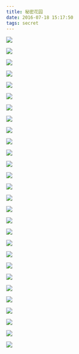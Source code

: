 ```yaml
---
title: 秘密花园
date: 2016-07-18 15:17:50
tags: secret
---
```

![](http://b381.photo.store.qq.com/psb?/V12NDlRP3R6sAT/udrHpKixrRxhGCGO4WjXJEf6CRpnK803zrPBvL.8ScQ!/b/dH0BAAAAAAAA&bo=wAMABcADAAUFCSo!&rf=viewer_4)

![](http://a2.qpic.cn/psb?/V12NDlRP3R6sAT/tBhV7fl0KrcjKHTuLFNTVK7kIaRgRMu7e3KPJb1NUAo!/b/dI0BAAAAAAAA&bo=WAIgA1gCIAMFACM!&rf=viewer_4)

![](http://a1.qpic.cn/psb?/V12NDlRP3R6sAT/eB8HBozBQW2rMYIp1uouBsm02*QGvQjhBp5v9qFudeE!/b/dAsBAAAAAAAA&bo=wAMABcADAAUFACM!&rf=viewer_4)

![](http://a2.qpic.cn/psb?/V12NDlRP3R6sAT/UcIlRNzXL6N4Vw30Vn8iAthPTU0Wy0gxev5kRINySyk!/b/dI0BAAAAAAAA&bo=wAMABcADAAUFACM!&rf=viewer_4)

![](http://a2.qpic.cn/psb?/V12NDlRP3R6sAT/gTWXAIeK8OyBuP*Hv4nnXYPXwOFF6l2.ZY.u8GqxIv4!/b/dI0BAAAAAAAA&bo=wAMABcADAAUFACM!&rf=viewer_4)

![](http://a3.qpic.cn/psb?/V12NDlRP3R6sAT/PXl5m6u.HzJ1aLZbJuEFgpDHFHeh1smlAu0hmIEpAXM!/b/dOMAAAAAAAAA&bo=wAMABcADAAUFACM!&rf=viewer_4)

![](http://a2.qpic.cn/psb?/V12NDlRP3R6sAT/sAWJEmG4TYAk.f3OLR86FkNnj3KqXwKs2b60BvbdENI!/b/dAwBAAAAAAAA&bo=WAIgA1gCIAMFACM!&rf=viewer_4)

![](http://a3.qpic.cn/psb?/V12NDlRP3R6sAT/CCoPqwEWUJm2nhISsC9oqswW*qGNIfd5*QpOwM67Upk!/b/dHABAAAAAAAA&bo=wAMABcADAAUFACM!&rf=viewer_4)

![](http://a2.qpic.cn/psb?/V12NDlRP3R6sAT/eRcTZRtS7LvgViRSaaBGLTeMsF0a3xXi23CO0NnZBl4!/b/dI0BAAAAAAAA&bo=wAMABcADAAUFACM!&rf=viewer_4)

![](http://a2.qpic.cn/psb?/V12NDlRP3R6sAT/3Rp2Yf6W2*gNwvJD1LZaCv9KszVrj096S5b9b*HN*N8!/b/dAwBAAAAAAAA&bo=OASgBSwHkAkFAAg!&rf=viewer_4)

![](http://a3.qpic.cn/psb?/V12NDlRP3R6sAT/k3EmYyb9xKnEndcB47BR8fyCfWiLmZnix8dyos2KvdY!/b/dI8AAAAAAAAA&bo=wAMABcADAAUFACM!&rf=viewer_4)

![](http://a1.qpic.cn/psb?/V12NDlRP3R6sAT/K4x1QDZBiFL1Uj.LH8LzGGKQXMHtgcskUhWJcWfyGH8!/b/dAsBAAAAAAAA&bo=wAMABcADAAUFACM!&rf=viewer_4)

![](http://a1.qpic.cn/psb?/V12NDlRP3R6sAT/mWyDtAl6J9ehjRQdp59eXXIje7GJlNCUqCleT2vEzHA!/b/dAsBAAAAAAAA&bo=AAVWAwAFVgMFACM!&rf=viewer_4)

![](http://a3.qpic.cn/psb?/V12NDlRP3R6sAT/ILjoSZlCuAiyQbxHoOm1PzqdEh2npLrSfhL*02rIZFU!/b/dHMBAAAAAAAA&bo=wAMABcADAAUFACM!&rf=viewer_4)

![](http://a3.qpic.cn/psb?/V12NDlRP3R6sAT/J*.QXUwIohNqJxILznudxVOw7BCCN7FB5Yyy3i6XshU!/b/dHABAAAAAAAA&bo=wAMABcADAAUFACM!&rf=viewer_4)

![](http://a2.qpic.cn/psb?/V12NDlRP3R6sAT/HDS.ogL6pxM7LHIb7AAonpqzuFYFbGVm8Jx51LPHeZI!/b/dI0BAAAAAAAA&bo=pgQAA6YEAAMFACM!&rf=viewer_4)

![](http://a3.qpic.cn/psb?/V12NDlRP3R6sAT/UFCM5tWxiUPHI7zT*zy1pRC5n*09FfvwRNNbSrJOxLE!/b/dOMAAAAAAAAA&bo=wAMABcADAAUFACM!&rf=viewer_4)

![](http://a1.qpic.cn/psb?/V12NDlRP3R6sAT/9vYEr9Vg.3Fq0Zq.JZX5rgfrbpSV7zuUBQOrj18PTWE!/b/dOQAAAAAAAAA&bo=wAMABcADAAUFACM!&rf=viewer_4)

![](http://a3.qpic.cn/psb?/V12NDlRP3R6sAT/i3rQ9Zedv62j3hlwQaTyl958IPH7nGNzLorIqzNmdos!/b/dGsAAAAAAAAA&bo=wAMABcADAAUFACM!&rf=viewer_4)

![](http://a3.qpic.cn/psb?/V12NDlRP3R6sAT/wZp2q3hM*0MWqkUaFTNihDu1TQPRYOwMKDANsqdYfOI!/b/dA0BAAAAAAAA&bo=wAMABcADAAUFACM!&rf=viewer_4)

![](http://a3.qpic.cn/psb?/V12NDlRP3R6sAT/aK7zhEhfb.vRrGrsABbw.eglPTySimjYCoksWi9CBQQ!/b/dI8AAAAAAAAA&bo=WAIgA1gCIAMFACM!&rf=viewer_4)

![](http://a1.qpic.cn/psb?/V12NDlRP3R6sAT/WHvyp0fNA2GzpUxQE0xGNaHRlWjK.GJU9abCeR7o7k0!/b/dOQAAAAAAAAA&bo=AAXAAwAFwAMFACM!&rf=viewer_4)

![](http://a3.qpic.cn/psb?/V12NDlRP3R6sAT/YAADOXmzdsalOOvTuA7QKIX5xbrKZtP3wLHhc63PaLE!/b/dHABAAAAAAAA&bo=AAXAAwAFwAMFACM!&rf=viewer_4)

![](http://a3.qpic.cn/psb?/V12NDlRP3R6sAT/bIys5oJHNZREXxPTG8cJdbBlZHohFbr3.oH0Nnegl08!/b/dHABAAAAAAAA&bo=AAXAAwAFwAMFACM!&rf=viewer_4)

![](http://a1.qpic.cn/psb?/V12NDlRP3R6sAT/G5tiXZvbuZh3cvnlFlL5Tg.3nThtWpuj9m.9m7oATek!/b/dAsBAAAAAAAA&bo=wAMABcADAAUFACM!&rf=viewer_4)

![](http://a3.qpic.cn/psb?/V12NDlRP3R6sAT/fOhtBiH45LgXxcNzYtCXCo1MTBwDvTH4yiwet1SPHBk!/b/dI8AAAAAAAAA&bo=AAXAAwAFwAMFACM!&rf=viewer_4)

![](http://a2.qpic.cn/psb?/V12NDlRP3R6sAT/31GAQJxBjj2uMbku3WyZbNs1zJxbf6830OSPUrejcDM!/b/dHIBAAAAAAAA&bo=wAMABcADAAUFACM!&rf=viewer_4)

![](http://a1.qpic.cn/psb?/V12NDlRP3R6sAT/7iGZo7xknT45n6KVtZZubMcXeuRcSrcHjZU2TDB5HfU!/b/dHEBAAAAAAAA&bo=AAXAAwAFwAMFCSo!&rf=viewer_4)
